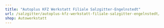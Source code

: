```yaml
---
title: "Autoplus KFZ Werkstatt Filiale Salzgitter-Engelnstedt"
url: /salzgitter/autoplus-kfz-werkstatt-filiale-salzgitter-engelnstedt/
shop: Autowerkstatt
---
```

